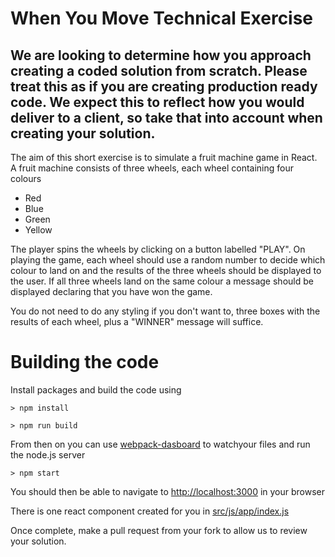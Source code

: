 # When You Move Technical Exercise

## We are looking to determine how you approach creating a coded solution from scratch. Please treat this as if you are creating production ready code. We expect this to reflect how you would deliver to a client, so take that into account when creating your solution.

The aim of this short exercise is to simulate a fruit machine game in React. A fruit machine consists of three wheels, each wheel containing four colours

* Red
* Blue
* Green
* Yellow

The player spins the wheels by clicking on a button labelled "PLAY".  On playing the game, each wheel should use a random number to decide which colour to land on and the results of the three wheels should be displayed to the user.  If all three wheels land on the same colour a message should be displayed declaring that you have won the game.

You do not need to do any styling if you don't want to, three boxes with the results of each wheel, plus a "WINNER" message will suffice.

# Building the code

Install packages and build the code using

`> npm install`

`> npm run build`

From then on you can use [webpack-dasboard](https://github.com/FormidableLabs/webpack-dashboard) to watchyour files and run the node.js server

`> npm start`

You should then be able to navigate to [http://localhost:3000](http://localhost:3000) in your browser

There is one react component created for you in [src/js/app/index.js](https://bitbucket.org/whenyoumove/reactcodingtest/src/8a05ec9a9e086e75a50f9bd5052d50b342ae847f/src/js/app/?at=master)

Once complete, make a pull request from your fork to allow us to review your solution.